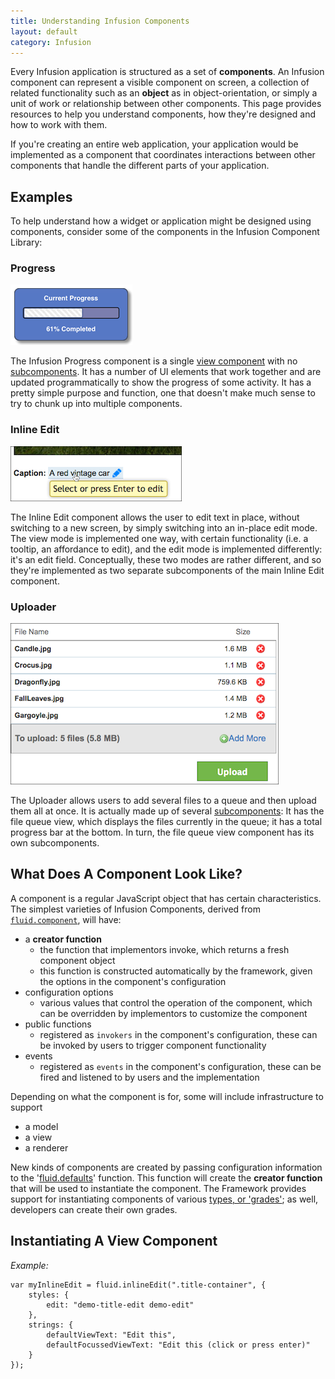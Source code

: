 ```yaml
---
title: Understanding Infusion Components
layout: default
category: Infusion
---
```


Every Infusion application is structured as a set of **components**. An Infusion component can represent
a visible component on screen, a collection of related functionality such as an **object** as in object-orientation,
or simply a unit of work or relationship between other components. This page provides resources to help you understand components, how they're designed and how to work with them.

If you're creating an entire web application, your application would be implemented as a component that
coordinates interactions between other components that handle the different parts of your application.

## Examples ##

To help understand how a widget or application might be designed using components, consider some of
the components in the Infusion Component Library:

### Progress ###

![a horizontal progress bar](images/progress-example.png)

The Infusion Progress component is a single [view component](ComponentConfigurationOptions.md#view-components) with no [subcomponents](SubcomponentDeclaration.md). It has a number of UI elements
that work together and are updated programmatically to show the progress of some activity. It has a
pretty simple purpose and function, one that doesn't make much sense to try to chunk up into multiple components.

### Inline Edit ###

![The Inline Edit component with a hover tooltip showing](images/viewMode.png)

The Inline Edit component allows the user to edit text in place, without switching to a new screen, by
simply switching into an in-place edit mode. The view mode is implemented one way, with certain functionality (i.e. a tooltip, an affordance to edit), and the edit mode is implemented differently: it's an edit field. 
Conceptually, these two modes are rather different, and so they're implemented as two separate subcomponents of the main Inline Edit component.

### Uploader ###

![The Uploader interface, showing a list of files queued for uploading.](images/uploader.png)

The Uploader allows users to add several files to a queue and then upload them all at once. It is actually
made up of several [subcomponents](SubcomponentDeclaration.md): It has the file queue view, which displays the files currently in the queue; it has a total progress bar at the bottom. In turn, the file queue view component has its own subcomponents.

## What Does A Component Look Like? ##

A component is a regular JavaScript object that has certain characteristics. The simplest varieties of Infusion Components, derived from [`fluid.component`](ComponentConfigurationOptions.md#options-supported-by-all-components-grades), will have:

* a **creator function**
  * the function that implementors invoke, which returns a fresh component object
  * this function is constructed automatically by the framework, given the options in the component's configuration
* configuration options
  * various values that control the operation of the component, which can be overridden by implementors to customize the component
* public functions
  * registered as `invokers` in the component's configuration, these can be invoked by users to trigger component functionality
* events
  * registered as `events` in the component's configuration, these can be fired and listened to by users and the implementation

Depending on what the component is for, some will include infrastructure to support

* a model
* a view
* a renderer

New kinds of components are created by passing configuration information to the '[fluid.defaults](ComponentGrades.md)' function.
This function will create the **creator function** that will be used to instantiate the component.
The Framework provides support for instantiating components of various [types, or 'grades'](ComponentGrades.md);
as well, developers can create their own grades.

## Instantiating A View Component ##
*Example:*
```
var myInlineEdit = fluid.inlineEdit(".title-container", {
    styles: {
        edit: "demo-title-edit demo-edit"
    },
    strings: {
        defaultViewText: "Edit this",
        defaultFocussedViewText: "Edit this (click or press enter)"
    }
});
```

